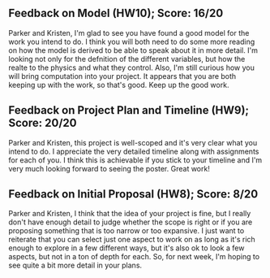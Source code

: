 ## Feedback on Model (HW10); Score: 16/20

Parker and Kristen, I'm glad to see you have found a good model for the work you intend to do. I think you will both need to do some more reading on how the model is derived to be able to speak about it in more detail. I'm looking not only for the defnition of the different variables, but how the realte to the physics and what they control. Also, I'm still curious how you will bring computation into your project. It appears that you are both keeping up with the work, so that's good. Keep up the good work.

## Feedback on Project Plan and Timeline (HW9); Score: 20/20

Parker and Kristen, this project is well-scoped and it's very clear what you intend to do. I appreciate the very detailed timeline along with assignments for each of you. I think this is achievable if you stick to your timeline and I'm very much looking forward to seeing the poster. Great work!

## Feedback on Initial Proposal (HW8); Score: 8/20

Parker and Kristen, I think that the idea of your project is fine, but I really don't have enough detail to judge whether the scope is right or if you are proposing something that is too narrow or too expansive. I just want to reiterate that you can select just one aspect to work on as long as it's rich enough to explore in a few different ways, but it's also ok to look a few aspects, but not in a ton of depth for each. So, for next week, I'm hoping to see quite a bit more detail in your plans.
